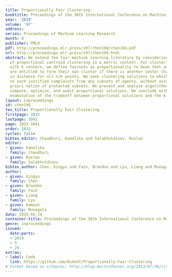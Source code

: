 ```yaml
---
title: Proportionally Fair Clustering
booktitle: Proceedings of the 36th International Conference on Machine Learning
year: '2019'
volume: '97'
address: 
series: Proceedings of Machine Learning Research
month: 0
publisher: PMLR
pdf: http://proceedings.mlr.press/v97/chen19d/chen19d.pdf
url: http://proceedings.mlr.press/v97/chen19d.html
abstract: We extend the fair machine learning literature by considering the problem
  of proportional centroid clustering in a metric context. For clustering n points
  with k centers, we define fairness as proportionality to mean that any n/k points
  are entitled to form their own cluster if there is another center that is closer
  in distance for all n/k points. We seek clustering solutions to which there are
  no such justified complaints from any subsets of agents, without assuming any a
  priori notion of protected subsets. We present and analyze algorithms to efficiently
  compute, optimize, and audit proportional solutions. We conclude with an empirical
  examination of the tradeoff between proportional solutions and the k-means objective.
layout: inproceedings
id: chen19d
tex_title: Proportionally Fair Clustering
firstpage: 1032
lastpage: 1041
page: 1032-1041
order: 1032
cycles: false
bibtex_editor: Chaudhuri, Kamalika and Salakhutdinov, Ruslan
editor:
- given: Kamalika
  family: Chaudhuri
- given: Ruslan
  family: Salakhutdinov
bibtex_author: Chen, Xingyu and Fain, Brandon and Lyu, Liang and Munagala, Kamesh
author:
- given: Xingyu
  family: Chen
- given: Brandon
  family: Fain
- given: Liang
  family: Lyu
- given: Kamesh
  family: Munagala
date: 2019-05-24
container-title: Proceedings of the 36th International Conference on Machine Learning
genre: inproceedings
issued:
  date-parts:
  - 2019
  - 5
  - 24
extras:
- label: Code
  link: https://github.com/DukeXY/Proportionally-Fair-Clustering
# Format based on citeproc: http://blog.martinfenner.org/2013/07/30/citeproc-yaml-for-bibliographies/
---
```


